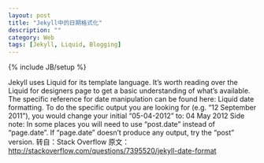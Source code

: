 ```yaml
---
layout: post
title: "Jekyll中的日期格式化"
description: ""
category: Web
tags: [Jekyll, Liquid, Blogging]
---
```

{% include JB/setup %}

Jekyll uses Liquid for its template language. It’s worth reading over the Liquid for designers page to get a basic understanding of what’s available. The specific reference for date manipulation can be found here: Liquid date formatting.
To do the specific output you are looking for (e.g. “12 September 2011”), you would change your initial “05-04-2012” to:
04 May 2012 Side note: In some places you will need to use “post.date” instead of “page.date”. If “page.date” doesn’t produce any output, try the “post” version.
转自：Stack Overflow
原文：http://stackoverflow.com/questions/7395520/jekyll-date-format